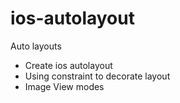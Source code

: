 # ios-autolayout
Auto layouts 
- Create ios autolayout
- Using constraint to decorate layout
- Image View modes
